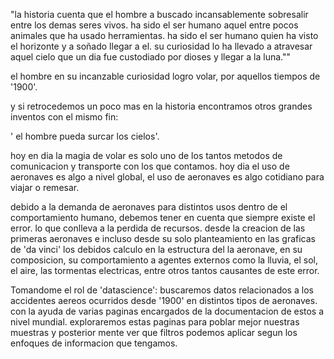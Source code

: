 "la historia cuenta que el hombre a buscado incansablemente sobresalir entre los demas seres vivos.
ha sido el ser humano aquel entre pocos animales que ha usado herramientas.
ha sido el ser humano quien ha visto el horizonte y a soñado llegar a el.
su curiosidad lo ha llevado a atravesar aquel cielo que un dia fue custodiado por dioses y llegar a la luna.""

el hombre en su incanzable curiosidad logro volar, por aquellos tiempos de '1900'.

y si retrocedemos un poco mas en la historia encontramos otros grandes inventos con el mismo fin:

' el hombre pueda surcar los cielos'.

hoy en dia la magia de volar es solo uno de los tantos metodos de comunicacion y transporte con los que contamos.
hoy dia el uso de aeronaves es algo a nivel global, el uso de aeronaves es algo cotidiano para viajar o remesar.


debido a la demanda de aeronaves para distintos usos dentro de el comportamiento humano, debemos tener en cuenta que siempre existe el error. lo que conlleva a la perdida de recursos. desde la creacion de las primeras aeronaves e incluso desde su solo planteamiento en las graficas de 'da vinci' los debidos calculo en la estructura del la aeronave, en su composicion, su comportamiento a agentes externos como la lluvia, el sol, el aire, las tormentas electricas, entre otros tantos causantes de este error.


Tomandome el rol de 'datascience': buscaremos datos relacionados a los accidentes aereos ocurridos desde '1900' en distintos tipos de aeronaves. con la ayuda de varias paginas encargados de la documentacion de estos a nivel mundial.
exploraremos estas paginas para poblar mejor nuestras muestras y posterior mente ver que filtros podemos aplicar segun los enfoques de informacion que tengamos.
